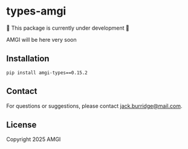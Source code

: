 # types-amgi

:construction: This package is currently under development :construction:

AMGI will be here very soon

## Installation

```
pip install amgi-types==0.15.2
```

## Contact

For questions or suggestions, please contact [jack.burridge@mail.com](mailto:jack.burridge@mail.com).

## License

Copyright 2025 AMGI

